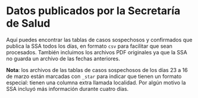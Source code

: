 # Datos publicados por la Secretaría de Salud

Aquí puedes encontrar las tablas de casos sospechosos y confirmados que publica la SSA todos los días, en formato `csv` para facilitar que sean procesados. También incluimos los archivos PDF originales ya que la SSA no guarda un archivo de las fechas anteriores.

**Nota**: los archivos de las tablas de casos sospechosos de los días 23 a 16 de marzo están marcadas con `_star` para indicar que tienen un formato especial: tienen una columna extra llamada localidad. Por algún motivo la SSA incluyó más información durante cuatro días.
